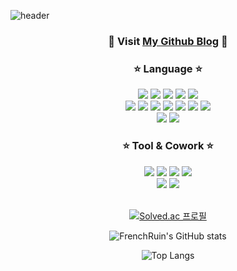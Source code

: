 

![header](https://capsule-render.vercel.app/api?type=transparent&fontColor=703ee5&text=Lee+Jae+Chan&height=150&fontSize=60&desc=Developer&descAlignY=75&descAlign=60)

<div align="center">


### 👀 Visit [My Github Blog](https://frenchruin.github.io/) 👀 

### :star: Language :star: 

<img src="https://img.shields.io/badge/Java-2C2255?style=flat&logo=eclipseide&logoColor=white"/> 
<img src="https://img.shields.io/badge/Spring-6DB33F?style=flat&logo=Spring&logoColor=white"/> 
<img src="https://img.shields.io/badge/Dart-0175C2?style=flat&logo=Dart&logoColor=white"/>
<img src="https://img.shields.io/badge/Flutter-02569B?style=flat&logo=Flutter&logoColor=white"/>
<img src="https://img.shields.io/badge/C-A8B9CC?style=flat&logo=C&logoColor=white"/> 
<br>
<img src="https://img.shields.io/badge/HTML5-E34F26?style=flat&logo=HTML5&logoColor=white"/> 
<img src="https://img.shields.io/badge/CSS3-1572B6?style=flat&logo=CSS3&logoColor=white"/> 
<img src="https://img.shields.io/badge/JS-F7DF1E?style=flat&logo=JavaScript&logoColor=black"/> 
<img src="https://img.shields.io/badge/JQUERY-0769AD?style=flat&logo=jQuery&logoColor=whithe"/> 
<img src="https://img.shields.io/badge/Vue-4FC08D?style=flat-square&logo=Vue.js&logoColor=white"/> 
<img src="https://img.shields.io/badge/SCSS-CC6699?style=flat&logo=Sass&logoColor=white"/> 
<img src="https://img.shields.io/badge/MARKDOWN-000000?style=flat&logo=Markdown&logoColor=white"/>
<br>
<img src="https://img.shields.io/badge/Oracle SQL-F80000?style=flat&logo=oracle&logoColor=white"/>
<img src="https://img.shields.io/badge/MySQL-4479A1?style=flat&logo=MySQL&logoColor=white"/>

### :star: Tool & Cowork :star:
<img src="https://img.shields.io/badge/Intelli J-000000?style=flat&logo=IntelliJ IDEA&logoColor=white"/>
<img src="https://img.shields.io/badge/VSCODE-007ACC?style=flat&logo=Visual Studio Code&logoColor=white"/> 
<img src="https://img.shields.io/badge/CLion-000000?style=flat&logo=CLion&logoColor=white"/>
<img src="https://img.shields.io/badge/AndroidStudio-3DDC84?style=flat&logo=AndroidStudio&logoColor=white"/>
<br>
<img src="https://img.shields.io/badge/Slack-4A154B?style=flat&logo=Slack&logoColor=white"/>
<img src="https://img.shields.io/badge/Docker-2496ED?style=flat&logo=Docker&logoColor=white"/>
<br>
<br>

[![Solved.ac
프로필](http://mazassumnida.wtf/api/v2/generate_badge?boj=toxic023)](https://solved.ac/toxic023)

![FrenchRuin's GitHub stats](https://github-readme-stats.vercel.app/api?username=FrenchRuin&show_icons=true&theme=apprentice)

![Top Langs](https://github-readme-stats.vercel.app/api/top-langs/?username=FrenchRuin&hide_progress=true)
</div>









